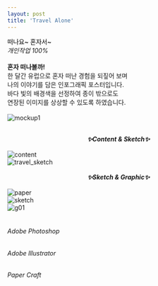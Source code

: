 ```yaml
---
layout: post
title: 'Travel Alone'
---
```


<span style="color:#000000"> 떠나요~ 혼자서~ </span> <br/> _개인작업 100%_ <br/> <br/>
__혼자 떠나볼까!__ <br/>
한 달간 유럽으로 혼자 떠난 경험을 되짚어 보며 <br/>
나의 이야기를 담은 인포그래픽 포스터입니다. <br/>
바다 빛의 배경색을 선정하여 종이 밖으로도 <br/>
연장된 이미지를 상상할 수 있도록 하였습니다. <br/> <br/>
![mockup1](https://user-images.githubusercontent.com/59524785/105449848-86329100-5cbc-11eb-8937-c35cbfb09a87.jpg) <br/> <br/>
**_<center> ✨Content & Sketch✨ </center>_** <br/>
![content](https://user-images.githubusercontent.com/59524785/105333737-68602000-5c19-11eb-93b6-e261cb6f5e9c.jpg) <br/>
![travel_sketch](https://user-images.githubusercontent.com/59524785/105333801-7d3cb380-5c19-11eb-966b-0733eb420f1d.jpg) <br/> <br/>
**_<center> ✨Sketch & Graphic✨ </center>_** <br/>
![paper](https://user-images.githubusercontent.com/59524785/105449739-4cfa2100-5cbc-11eb-9f8b-778017159b9e.jpg) <br/>
![sketch](https://user-images.githubusercontent.com/59524785/105451104-3f926600-5cbf-11eb-9937-3728ceb109f9.gif) <br/> 
![g01](https://user-images.githubusercontent.com/59524785/105452804-4a9ac580-5cc2-11eb-8dc3-7f5d887a1bc4.jpg) <br/> <br/>
###### _Adobe Photoshop_ <br/>
###### _Adobe Illustrator_ <br/>
###### _Paper Craft_ <br/>
